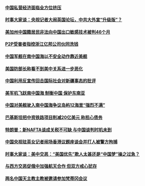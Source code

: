 #### [中国私营经济面临全方位挤压](../pages/zyyyoeqqvi/4596321.md) 

#### [时事大家谈：央视记者大闹英国论坛，中共大外宣“升级版”？](../pages/zyyyoeqqvi/4596311.md) 

#### [美加州中国籍居民非法向中国出口敏感技术被判46个月](../pages/zyyyoeqqvi/4596066.md) 

#### [P2P受害者指控浙江亿邦公司伙同洗钱 ](../pages/zyyyoeqqvi/4595987.md) 

#### [中国军舰在南中国海以不安全动作靠近美舰](../pages/zyyyoeqqvi/4595977.md) 

#### [美国防部长称看不到美中关系进一步恶化](../pages/zyyyoeqqvi/4595956.md) 

#### [中国利用反宣传回击国际社会对新疆事态的批评](../pages/zyyyoeqqvi/4595918.md) 

#### [美军机飞跃南中国海 制衡中国 保护东南亚](../pages/zyyyoeqqvi/4595910.md) 

#### [中国对美舰驶入南中国海争议岛屿12海里“强烈不满”](../pages/zyyyoeqqvi/4595743.md) 

#### [巴基斯坦把中资铁路项目削减20亿美元  称担心债务  ](../pages/zyyyoeqqvi/4595230.md) 

#### [特朗普：新NAFTA谈成关税不可缺 与中国谈判时机未到 ](../pages/zyyyoeqqvi/4595222.md) 

#### [中国央视驻英女记者闹场香港议题座谈会并打人被警方拘捕 ](../pages/zyyyoeqqvi/4594697.md) 

#### [时事大家谈：美中交恶：“美国优先”欺人太甚还是“中国梦”操之过急？](../pages/zyyyoeqqvi/4594661.md) 

#### [与西方交恶促俄中加强航天合作 但双方戒心犹存](../pages/zyyyoeqqvi/4594551.md) 

#### [两名中国天主教主教被邀请参加梵蒂冈会议](../pages/zyyyoeqqvi/4594507.md) 

